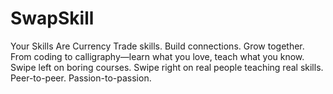 # SwapSkill
Your Skills Are Currency Trade skills. Build connections. Grow together. From coding to calligraphy—learn what you love, teach what you know. Swipe left on boring courses. Swipe right on real people teaching real skills. Peer-to-peer. Passion-to-passion.
